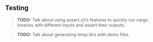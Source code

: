 ## Testing

> **TODO:** Talk about using assert_cli’s features to quickly run cargo binaries with different inputs and assert their outputs.

> **TODO:** Talk about generating temp dirs with demo files.
